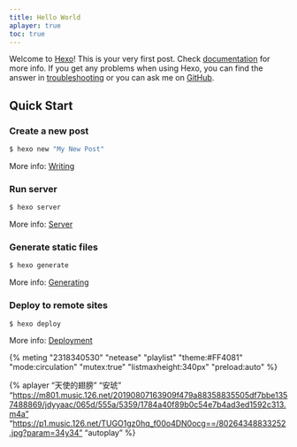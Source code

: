 ```yaml
---
title: Hello World
aplayer: true
toc: true
---
```

Welcome to [Hexo](https://hexo.io/)! This is your very first post. Check [documentation](https://hexo.io/docs/) for more info. If you get any problems when using Hexo, you can find the answer in [troubleshooting](https://hexo.io/docs/troubleshooting.html) or you can ask me on [GitHub](https://github.com/hexojs/hexo/issues).

## Quick Start

### Create a new post

``` bash
$ hexo new "My New Post"
```

More info: [Writing](https://hexo.io/docs/writing.html)

### Run server

``` bash
$ hexo server
```

More info: [Server](https://hexo.io/docs/server.html)

### Generate static files

``` bash
$ hexo generate
```

More info: [Generating](https://hexo.io/docs/generating.html)

### Deploy to remote sites

``` bash
$ hexo deploy
```

More info: [Deployment](https://hexo.io/docs/one-command-deployment.html)





{% meting "2318340530" "netease" "playlist" "theme:#FF4081" "mode:circulation" "mutex:true" "listmaxheight:340px" "preload:auto" %}







{% aplayer “天使的翅膀” “安琥” “https://m801.music.126.net/20190807163909f479a88358835505df7bbe1357488869/jdyyaac/065d/555a/5359/1784a40f89b0c54e7b4ad3ed1592c313.m4a” “https://p1.music.126.net/TUGO1gz0hq_f00o4DN0ocg==/80264348833252.jpg?param=34y34” “autoplay” %}